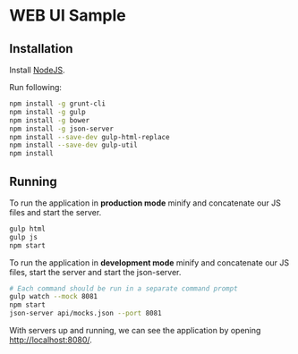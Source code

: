 WEB UI Sample
=============

Installation
------------

Install [NodeJS](http://nodejs.org/).

Run following:

```bash
npm install -g grunt-cli
npm install -g gulp
npm install -g bower
npm install -g json-server
npm install --save-dev gulp-html-replace
npm install --save-dev gulp-util
npm install
```

Running
-------

To run the application in **production mode** minify and concatenate our JS files and start the server.

```bash
gulp html
gulp js
npm start
```

To run the application in **development mode** minify and concatenate our JS files, start the server and start the json-server.

```bash
# Each command should be run in a separate command prompt
gulp watch --mock 8081
npm start
json-server api/mocks.json --port 8081
```

With servers up and running, we can see the application by opening [http://localhost:8080/](http://localhost:8080/).
